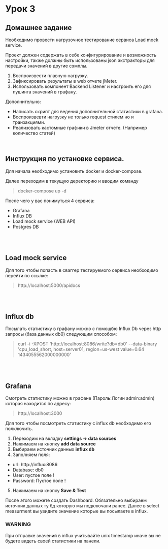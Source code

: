 # Урок 3

## Домашнее задание

Необходимо провести нагрузочное тестирование сервиса Load mock service.

Проект должен содержать в себе конфигурирование и возможность настройки, также должны быть использованы json экстракторы для передачи значений в другие сэмплы.

1. Воспроизвести плавную нагрузку.
2. Зафиксировать результаты в web отчете jMeter.
3. Использовать компонент Backend Listener и настроить его для пушинга значений в графану.

Дополнительно:

- Написать скрипт для ведения дополнительной статистики в grafana.
- Воспроизвевти нагрузку не только request стилем но и транзакциями.
- Реализовать кастомные графики в Jmeter отчете. (Например количество статей)


<br>

## Инструкция по установке сервиса.

Для начала необходимо установить docker и docker-compose.

Далее переходим в текущую деректорию и вводим команду

> docker-compose up -d

После чего у вас понимуться 4 сервиса:

- Grafana
- Influx DB 
- Load mock service (WEB API)
- Postgres DB

<br>
<br>

## Load mock service

Для того чтобы попасть в сваггер тестируемого сервиса необходимо перейти по ссылке:

> http://localhost:5000/apidocs

<br>
<br>

## Influx db

Посылать статистику в графану можно с помощбю Influx Db через http запросы (база данных db0) следующим способом:

> curl -i -XPOST 'http://localhost:8086/write?db=db0' --data-binary 'cpu_load_short, host=server01, region=us-west value=0.64 1434055562000000000'

<br>
<br>

## Grafana

Смотреть статистику можно в графане (Пароль:Логин admin:admin) которая находится по адресу:

> http://localhost:3000

Для того чтобы посмотреть статистику с influx db необходимо его полключить.

1. Переходим на вкладку **settings -> data sources**
2. Нажимаем на кнопку **add data source**
3. Выбираем источник данных **influx db**
4. Заполняем поля:

- url: http://influx:8086
- Database: db0
- User: пустое поле !
- Password: Пустое поле !

5. Нажимаем на кнопку **Save & Test**

После этого можете создать Dashboard. Обязательно выбираем источник данных ту бд которую мы подключали ранее. Далее в select measurment вы увидите значение которые вы посылаете в influx.

### WARNING

При отправке значений в influx учитывайте unix timestamp иначе вы не будете видеть своей статистики на панели.

<br>
